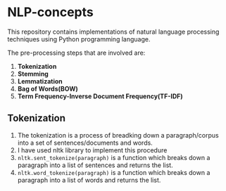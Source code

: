 # NLP-concepts
This repository contains implementations of natural language processing techniques using Python programming language.

The pre-processing steps that are involved are:
1. **Tokenization**
2. **Stemming**
3. **Lemmatization**
4. **Bag of Words(BOW)**
5. **Term Frequency-Inverse Document Frequency(TF-IDF)**

## Tokenization
1. The tokenization is a process of breadking down a paragraph/corpus into a set of sentences/documents and words. 
2. I have used nltk library to implement this procedure
3. `nltk.sent_tokenize(paragraph)` is a function which breaks down a paragraph into a list of sentences and returns the list.
4. `nltk.word_tokenize(paragraph)` is a function which breaks down a paragraph into a list of words and returns the list.
